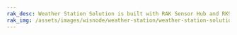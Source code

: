 ```yaml
---
rak_desc: Weather Station Solution is built with RAK Sensor Hub and RK900-09, widely used in applications like weather detection, prediction, and analysis.
rak_img: /assets/images/wisnode/weather-station/weather-station-solution.png
---
```


<rk-redirect to="/Product-Categories/WisNode/Weather-Station/Overview/" />